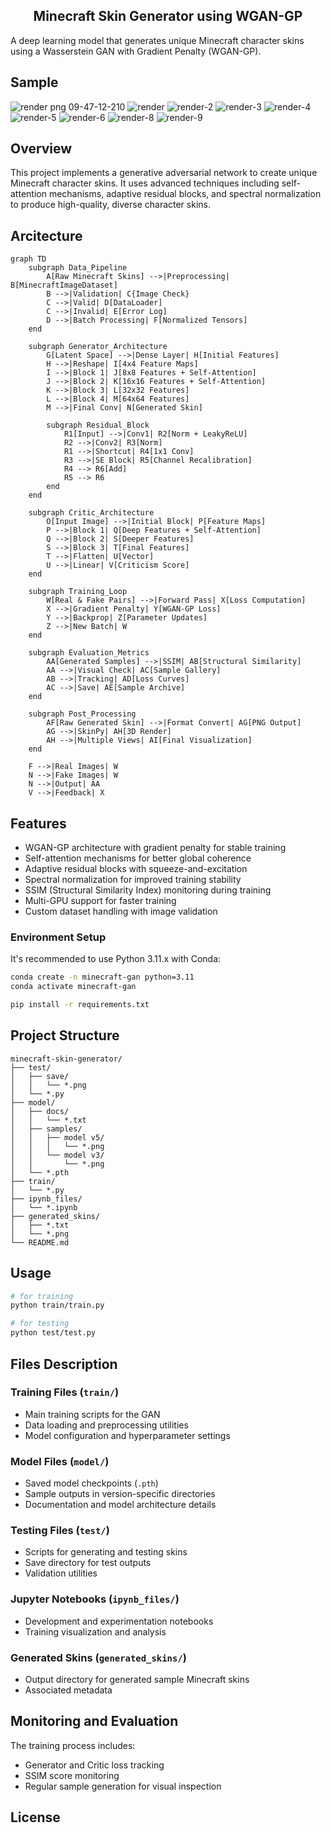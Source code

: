 <h2 align='center'>
Minecraft Skin Generator using WGAN-GP
</h2>
A deep learning model that generates unique Minecraft character skins using a Wasserstein GAN with Gradient Penalty (WGAN-GP).

## Sample

<p float="left">
  
![render png 09-47-12-210](https://github.com/user-attachments/assets/6c86e1ea-d5c0-458f-9d4a-05b5f0967e69)
![render](https://github.com/user-attachments/assets/0a4fa3c1-4a69-4a51-b780-9d155a80eb76)
![render-2](https://github.com/user-attachments/assets/e2e94b8a-0fb4-464a-8a73-7ca42f6121f8)
![render-3](https://github.com/user-attachments/assets/0323d15b-5936-4aeb-9ace-72422d9e042a)
![render-4](https://github.com/user-attachments/assets/fa5f47c1-3def-4245-8e19-5658b8bcb33d)
![render-5](https://github.com/user-attachments/assets/a807aee0-eed0-4282-83a7-81e579a25203)
![render-6](https://github.com/user-attachments/assets/3ac69eec-f484-4d53-ae51-b904b5a7df3c)
![render-8](https://github.com/user-attachments/assets/a8189543-f182-4525-ad54-6f7e2f97e4c1)
![render-9](https://github.com/user-attachments/assets/6ff1ed7f-7b28-4f79-a120-80eedee0a403)

</p>

## Overview

This project implements a generative adversarial network to create unique Minecraft character skins. It uses advanced techniques including self-attention mechanisms, adaptive residual blocks, and spectral normalization to produce high-quality, diverse character skins.

## Arcitecture
```mermaid
graph TD
    subgraph Data_Pipeline
        A[Raw Minecraft Skins] -->|Preprocessing| B[MinecraftImageDataset]
        B -->|Validation| C{Image Check}
        C -->|Valid| D[DataLoader]
        C -->|Invalid| E[Error Log]
        D -->|Batch Processing| F[Normalized Tensors]
    end

    subgraph Generator_Architecture
        G[Latent Space] -->|Dense Layer| H[Initial Features]
        H -->|Reshape| I[4x4 Feature Maps]
        I -->|Block 1| J[8x8 Features + Self-Attention]
        J -->|Block 2| K[16x16 Features + Self-Attention]
        K -->|Block 3| L[32x32 Features]
        L -->|Block 4| M[64x64 Features]
        M -->|Final Conv| N[Generated Skin]
        
        subgraph Residual_Block
            R1[Input] -->|Conv1| R2[Norm + LeakyReLU]
            R2 -->|Conv2| R3[Norm]
            R1 -->|Shortcut| R4[1x1 Conv]
            R3 -->|SE Block| R5[Channel Recalibration]
            R4 --> R6[Add]
            R5 --> R6
        end
    end

    subgraph Critic_Architecture
        O[Input Image] -->|Initial Block| P[Feature Maps]
        P -->|Block 1| Q[Deep Features + Self-Attention]
        Q -->|Block 2| S[Deeper Features]
        S -->|Block 3| T[Final Features]
        T -->|Flatten| U[Vector]
        U -->|Linear| V[Criticism Score]
    end

    subgraph Training_Loop
        W[Real & Fake Pairs] -->|Forward Pass| X[Loss Computation]
        X -->|Gradient Penalty| Y[WGAN-GP Loss]
        Y -->|Backprop| Z[Parameter Updates]
        Z -->|New Batch| W
    end

    subgraph Evaluation_Metrics
        AA[Generated Samples] -->|SSIM| AB[Structural Similarity]
        AA -->|Visual Check| AC[Sample Gallery]
        AB -->|Tracking| AD[Loss Curves]
        AC -->|Save| AE[Sample Archive]
    end

    subgraph Post_Processing
        AF[Raw Generated Skin] -->|Format Convert| AG[PNG Output]
        AG -->|SkinPy| AH[3D Render]
        AH -->|Multiple Views| AI[Final Visualization]
    end

    F -->|Real Images| W
    N -->|Fake Images| W
    N -->|Output| AA
    V -->|Feedback| X
```

## Features

- WGAN-GP architecture with gradient penalty for stable training
- Self-attention mechanisms for better global coherence
- Adaptive residual blocks with squeeze-and-excitation
- Spectral normalization for improved training stability
- SSIM (Structural Similarity Index) monitoring during training
- Multi-GPU support for faster training
- Custom dataset handling with image validation


### Environment Setup

It's recommended to use Python 3.11.x with Conda:

```bash
conda create -n minecraft-gan python=3.11
conda activate minecraft-gan

pip install -r requirements.txt
```

## Project Structure

```
minecraft-skin-generator/
├── test/
│   ├── save/
│   │   └── *.png
│   └── *.py
├── model/
│   ├── docs/
│   │   └── *.txt
│   ├── samples/
│   │   ├── model v5/
│   │   │   └── *.png
│   │   └── model v3/
│   │       └── *.png
│   └── *.pth
├── train/
│   └── *.py
├── ipynb_files/
│   └── *.ipynb
├── generated_skins/
│   ├── *.txt
│   └── *.png
└── README.md
```

## Usage

```bash 
# for training
python train/train.py

# for testing
python test/test.py
```

## Files Description

### Training Files (`train/`)
- Main training scripts for the GAN
- Data loading and preprocessing utilities
- Model configuration and hyperparameter settings

### Model Files (`model/`)
- Saved model checkpoints (`.pth`)
- Sample outputs in version-specific directories
- Documentation and model architecture details

### Testing Files (`test/`)
- Scripts for generating and testing skins
- Save directory for test outputs
- Validation utilities

### Jupyter Notebooks (`ipynb_files/`)
- Development and experimentation notebooks
- Training visualization and analysis

### Generated Skins (`generated_skins/`)
- Output directory for generated sample Minecraft skins
- Associated metadata

## Monitoring and Evaluation

The training process includes:
- Generator and Critic loss tracking
- SSIM score monitoring
- Regular sample generation for visual inspection


## License
